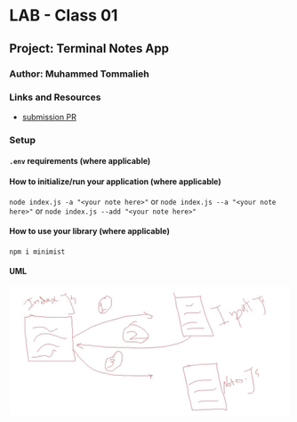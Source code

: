 # LAB - Class 01

## Project: Terminal Notes App

### Author: Muhammed Tommalieh

### Links and Resources

- [submission PR](http://xyz.com)

### Setup

#### `.env` requirements (where applicable)

#### How to initialize/run your application (where applicable)

`node index.js -a "<your note here>"`
or
`node index.js --a "<your note here>"`
or
`node index.js --add "<your note here>"`


#### How to use your library (where applicable)

`npm i minimist`


#### UML

![IMG](./uml/uml.jpg)
